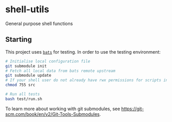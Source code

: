 # shell-utils

General purpose shell functions

## Starting

This project uses [`bats`](https://github.com/bats-core/bats-core) for testing. In order to use the testing environment:

```bash
# Initialise local configuration file
git submodule init
# Fetch all local data from bats remote upstream
git submodule update
# If your shell user do not already have rwx permissions for scripts inside src
chmod 755 src

# Run all tests
bash test/run.sh
```

To learn more about working with git submodules, see <https://git-scm.com/book/en/v2/Git-Tools-Submodules>.
